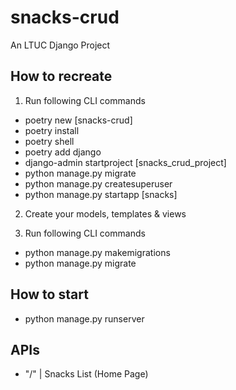 # snacks-crud

An LTUC Django Project

## How to recreate

1. Run following CLI commands

- poetry new [snacks-crud]
- poetry install
- poetry shell
- poetry add django
- django-admin startproject [snacks_crud_project]
- python manage.py migrate
- python manage.py createsuperuser
- python manage.py startapp [snacks]

2. Create your models, templates & views

3. Run following CLI commands

- python manage.py makemigrations
- python manage.py migrate

## How to start

- python manage.py runserver

## APIs

- "/" | Snacks List (Home Page)
